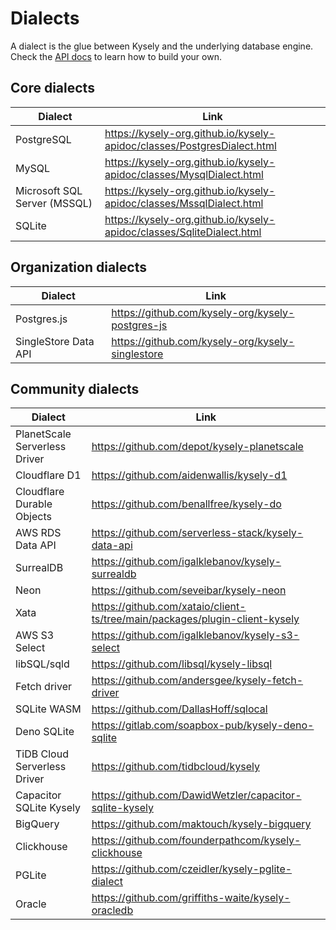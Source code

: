 # Dialects

A dialect is the glue between Kysely and the underlying database engine. Check the [API docs](https://kysely-org.github.io/kysely-apidoc/interfaces/Dialect.html) to learn how to build your own.

## Core dialects

| Dialect | Link |
| --- | --- |
| PostgreSQL | https://kysely-org.github.io/kysely-apidoc/classes/PostgresDialect.html |
| MySQL | https://kysely-org.github.io/kysely-apidoc/classes/MysqlDialect.html |
| Microsoft SQL Server (MSSQL) | https://kysely-org.github.io/kysely-apidoc/classes/MssqlDialect.html |
| SQLite | https://kysely-org.github.io/kysely-apidoc/classes/SqliteDialect.html |

## Organization dialects

| Dialect | Link |
| --- | --- |
| Postgres.js | https://github.com/kysely-org/kysely-postgres-js |
| SingleStore Data API | https://github.com/kysely-org/kysely-singlestore |

## Community dialects

| Dialect                       | Link                                                                        |
|-------------------------------|-----------------------------------------------------------------------------|
| PlanetScale Serverless Driver | https://github.com/depot/kysely-planetscale                                 |
| Cloudflare D1                 | https://github.com/aidenwallis/kysely-d1                                    |
| Cloudflare Durable Objects    | https://github.com/benallfree/kysely-do                                     |
| AWS RDS Data API              | https://github.com/serverless-stack/kysely-data-api                         |
| SurrealDB                     | https://github.com/igalklebanov/kysely-surrealdb                            |
| Neon                          | https://github.com/seveibar/kysely-neon                                     |
| Xata                          | https://github.com/xataio/client-ts/tree/main/packages/plugin-client-kysely |
| AWS S3 Select                 | https://github.com/igalklebanov/kysely-s3-select                            |
| libSQL/sqld                   | https://github.com/libsql/kysely-libsql                                     |
| Fetch driver                  | https://github.com/andersgee/kysely-fetch-driver                            |
| SQLite WASM                   | https://github.com/DallasHoff/sqlocal                                       |
| Deno SQLite                   | https://gitlab.com/soapbox-pub/kysely-deno-sqlite                           |
| TiDB Cloud Serverless Driver  | https://github.com/tidbcloud/kysely                                         |
| Capacitor SQLite Kysely       | https://github.com/DawidWetzler/capacitor-sqlite-kysely                     |
| BigQuery                      | https://github.com/maktouch/kysely-bigquery                                 |
| Clickhouse                    | https://github.com/founderpathcom/kysely-clickhouse                         |
| PGLite                        | https://github.com/czeidler/kysely-pglite-dialect                           |
| Oracle                        | https://github.com/griffiths-waite/kysely-oracledb                          |
